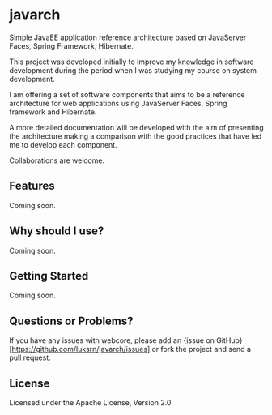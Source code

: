 javarch
=======
Simple JavaEE application reference architecture based on JavaServer Faces, Spring Framework, Hibernate.

This project was developed initially to improve my knowledge in software development during the period when I was studying my course on system development.

I am offering a set of software components that aims to be a reference architecture for web applications using JavaServer Faces, Spring framework and Hibernate. 

A more detailed documentation will be developed with the aim of presenting the architecture making a comparison with the good practices that have led me to develop each component.

Collaborations are welcome.

Features
--------

Coming soon.

Why should I use?
--------

Coming soon.

Getting Started
---------------



Coming soon.

Questions or Problems?
----------------------

If you have any issues with webcore, please add an {issue on GitHub}[https://github.com/luksrn/javarch/issues] or fork the project and send a pull request.

License
-------

Licensed under the Apache License, Version 2.0

